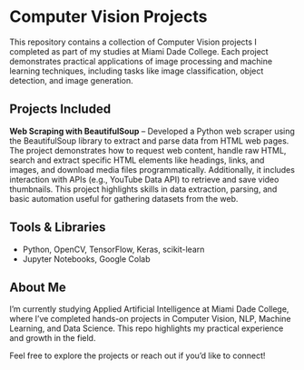 # Computer Vision Projects

This repository contains a collection of Computer Vision projects I completed as part of my studies at Miami Dade College. Each project demonstrates practical applications of image processing and machine learning techniques, including tasks like image classification, object detection, and image generation.

## Projects Included
 **Web Scraping with BeautifulSoup** – Developed a Python web scraper using the BeautifulSoup library to extract and parse data from HTML web pages. The project demonstrates how to request web content, handle raw HTML, search and extract specific HTML elements like headings, links, and images, and download media files programmatically. Additionally, it includes interaction with APIs (e.g., YouTube Data API) to retrieve and save video thumbnails. This project highlights skills in data extraction, parsing, and basic automation useful for gathering datasets from the web.

## Tools & Libraries
- Python, OpenCV, TensorFlow, Keras, scikit-learn
- Jupyter Notebooks, Google Colab

## About Me
I’m currently studying Applied Artificial Intelligence at Miami Dade College, where I’ve completed hands-on projects in Computer Vision, NLP, Machine Learning, and Data Science. This repo highlights my practical experience and growth in the field.

Feel free to explore the projects or reach out if you’d like to connect!
